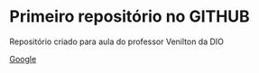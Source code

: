 # Primeiro repositório no GITHUB
Repositório criado para aula do professor Venilton da DIO

[Google](www.google.com.br)
